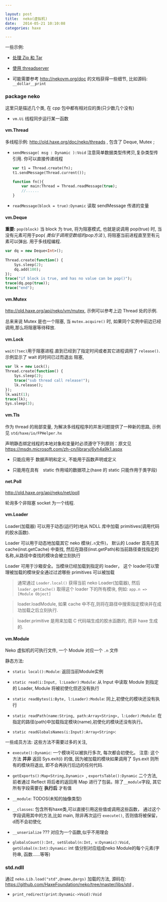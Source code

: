 ```yaml
---

layout: post
title:  neko(虚拟机)
date:   2014-05-21 10:10:08
categories: haxe

---
```


一些示例:

 * [处理 Zip 和 Tar](http://old.haxe.org/doc/neko/zip)

 * [使用 threadserver](http://old.haxe.org/doc/neko/threadserver)

 * 可能需要参考 http://nekovm.org/doc 的文档获得一些细节, 比如源码: `__dollar__print`

<!-- more -->


### package neko

这里只是描述几个类, 在 cpp 包中都有相对应的类(只少数几个没有)

 * `vm.Ui` 线程同步运行某一函数


#### vm.Thread

多线程示例: http://old.haxe.org/doc/neko/threads , 包含了 Deque, Mutex ;

 * `sendMessage( msg : Dynamic ):Void` 注意简单数据类型传拷贝,复杂类型传引用. 你可以直接传递线程

	```haxe
	var t1 = Thread.create(fn);
	t1.sendMessage(Thread.current());	
	
	function fn(){
		var main:Thread = Thread.readMessage(true);
		//......
	}
	```

 * `readMessage(block = true):Dynamic` 读取 sendMessage 传递的变量 


#### vm.Deque 

**重要:** `pop(block)` 当 block 为 true, 将为阻塞模式, 也就是说调用 pop(true) 时, 当没有元素可用于pop( *类似于调用空数组的pop方法* ), 将阻塞当前进程直至至有元素可以弹出. 用于多线程编程.

```haxe
var dq = new Deque<Int>();
		
Thread.create(function() {
	Sys.sleep(2);
	dq.add(100);
});
trace("if block is true, and has no value can be pop()");
trace(dq.pop(true));
trace("end");
```

#### vm.Mutex

http://old.haxe.org/api/neko/vm/mutex, 示例可以参考上边 Thread 处的示例.

总来来说 Mutex 是也一个阻塞, 当 `mutex.acquire()` 时, 如果同个实例中前边已经调用,那么将阻塞等待释放.

#### vm.Lock

`wait(?sec)`用于阻塞进程.直到已经到了指定时间或者其它进程调用了 `release()`. 示例显示了 wait 的时间已过而退出 阻塞, 

```haxe
var lk = new Lock();
Thread.create(function() {
	Sys.sleep(2);
	trace("sub thread call release!");
	lk.release();
});
lk.wait(1);
trace(lk);
Sys.sleep(3);
```

#### vm.Tls

作为 thread 的局部变量, 为解决多线程程序的并发问题提供了一种新的思路,  示例见 `std/haxe/io/FPHelper.hx`

声明静态绑定线程的本地对象和变量时必须遵守下列原则：原文见 https://msdn.microsoft.com/zh-cn/library/6yh4a9k1.aspx

 * 只能应用于 数据声明和定义, 不能用于函数声明或定义

 * 只能用在具有　static 作用域的数据项上(haxe 的 static 只能作用于类字段)


#### net.Poll

http://old.haxe.org/api/neko/net/poll

轮询多个非阻塞 socket 为一个线程.

#### vm.Loader

Loader(加载器) 可以用于动态(运行时)地从 NDLL 库中加载 primitives(调用代码的胶水函数).

Loader 可以用于动态地加载其它 neko 模块(`.n`文件)，
默认的 Loader 首先在其 cache(inst.getCache) 中查找, 
然后在路径(inst.getPath)和当前路径查找指定的名称,从路径中查找的模块会被立刻执行

Loader 可用于沙箱安全。当模块已经加载到指定的 loader， 
这个 loader可以管理被加载的模块安全通过过滤哪些 primitives 可以被加载

 > 通常通过 `Loader.local()` 获得当前 neko Loader(加载器), 然后 `loader.getCache()` 取得这个 loader 下的所有模块, 例如: `app.n => [Module Object]`

 > loader.loadModule, 如果 cache 中不在,则将在路径中搜索指定模块并在成功加载之后立刻执行.

 > loader.primitive 是用来加载 C 代码端生成的胶水函数的, 而非 haxe 生成的.


#### vm.Module

Neko 虚拟机的可执行文件, 一个 Module 对应一个 `.n` 文件

静态方法:

 * `static local():Module`: 返回当前Module实例

 * `static read(i:Input, l:Loader):Module`: 从 Input 中读取 Module 到指定的 Loader, Module 将被初使化但还没有执行

 * `static readBytes(i:Byte, l:Loader):Module`: 同上,初使化的模块还没有执行

 * `static readPath(name:String, path:Array<String>, l:Loder):Module`: 在指定的路径(path)中加载指定模块(name),初使化的模块还没有执行。

 * `static readGlobalsNames(i:Input):Array<String>`: 

一些成员方法: 这些方法不需要过多的关注,

 * `execute():Dynamic`: 一个模块可以被执行多次, 每次都会初使化。 注意: 这个方法 **并非** 返回 Sys.exit(i) 的值, 因为被加载的模块如果调用了 Sys.exit 则所有的模块将退出, 即不会再执行后边的任何代码. 

 * `getExports():Map<String,Dynamic> `, `exportsTable():Dynamic` 二个方法, 前者通过 Reflect 将后者的返回用 Map 进行了包装。除了`__module`字段, 其它所有字段需要在 **执行后** 才有值

  - `__module`: TODOS(未知的抽像类型)

  - `__classes`: 包含所有haxe类,可以直接引用这些值或调用这些函数， 通过这个字段调用其中的方法,比如 main, 除非再次运行 `execute()`, 否则值将被保留，d而不会初使化

  - `__unserialize` ??? 对应为一个函数,似乎不用理会

 * `globalsCount():Int, setGlobal(n:Int, v:Dynamic):Void, getGlobal(n:Int):Dynamic`: int 值分别对应组成neko Module的每个元素(字符串, 函数......等等)


### std.ndll

通过 `neko.Lib.load("std",@name,@args)` 加载的方法, 源码在: https://github.com/HaxeFoundation/neko/tree/master/libs/std ,

 * `print_redirect(print:Dynamic->Void):Void`

<br />
<br />